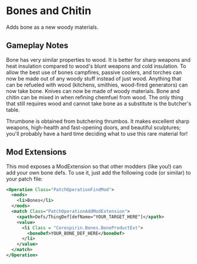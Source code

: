 # Bones and Chitin
Adds bone as a new woody materials.

## Gameplay Notes
Bone has very similar properties to wood. It is better for sharp weapons and heat insulation compared to wood's blunt weapons and cold insulation. To allow the best use of bones campfires, passive coolers, and torches can now be made out of any woody stuff instead of just wood. Anything that can be refueled with wood (kitchens, smithies, wood-fired generators) can now take bone. Knives can now be made of woody materials. Bone and chitin can be mixed in when refining chemfuel from wood. The only thing that still requires wood and cannot take bone as a substitute is the butcher's table.

Thrumbone is obtained from butchering thrumbos. It makes excellent sharp weapons, high-health and fast-opening doors, and beautiful sculptures; you'll probably have a hard time deciding what to use this rare material for!

## Mod Extensions
This mod exposes a ModExtension so that other modders (like you!) can add your own bone defs. To use it, just add the following code (or similar) to your patch file:

```xml
<Operation Class="PatchOperationFindMod">
  <mods>
    <li>Bones</li>
  </mods>
  <match Class="PatchOperationAddModExtension">
    <xpath>Defs/ThingDef[defName="YOUR_TARGET_HERE"]</xpath>
    <value>
      <li Class = "Cerespirin.Bones.BoneProductExt">
        <boneDef>YOUR_BONE_DEF_HERE</boneDef>
      </li>
    </value>
  </match>
</Operation>
```
